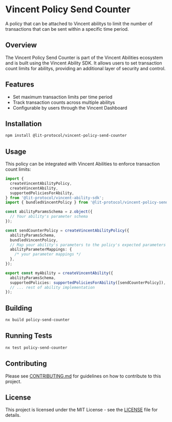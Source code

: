 # Vincent Policy Send Counter

A policy that can be attached to Vincent abilitys to limit the number of transactions that can be sent within a specific time period.

## Overview

The Vincent Policy Send Counter is part of the Vincent Abilities ecosystem and is built using the Vincent Ability SDK. It allows users to set transaction count limits for abilitys, providing an additional layer of security and control.

## Features

- Set maximum transaction limits per time period
- Track transaction counts across multiple abilitys
- Configurable by users through the Vincent Dashboard

## Installation

```bash
npm install @lit-protocol/vincent-policy-send-counter
```

## Usage

This policy can be integrated with Vincent Abilities to enforce transaction count limits:

```typescript
import {
  createVincentAbilityPolicy,
  createVincentAbility,
  supportedPoliciesForAbility,
} from '@lit-protocol/vincent-ability-sdk';
import { bundledVincentPolicy } from '@lit-protocol/vincent-policy-send-counter';

const abilityParamsSchema = z.object({
  // Your ability's parameter schema
});

const sendCounterPolicy = createVincentAbilityPolicy({
  abilityParamsSchema,
  bundledVincentPolicy,
  // Map your ability's parameters to the policy's expected parameters if needed
  abilityParameterMappings: {
    /* your parameter mappings */
  },
});

export const myAbility = createVincentAbility({
  abilityParamsSchema,
  supportedPolicies: supportedPoliciesForAbility([sendCounterPolicy]),
  // ... rest of ability implementation
});
```

## Building

```bash
nx build policy-send-counter
```

## Running Tests

```bash
nx test policy-send-counter
```

## Contributing

Please see [CONTRIBUTING.md](../../CONTRIBUTING.md) for guidelines on how to contribute to this project.

## License

This project is licensed under the MIT License - see the [LICENSE](../../LICENSE) file for details.
